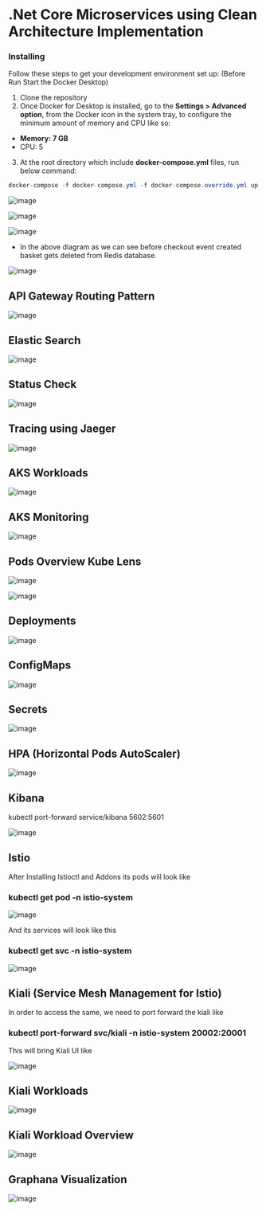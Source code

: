 # .Net Core Microservices using Clean Architecture Implementation

### Installing
Follow these steps to get your development environment set up: (Before Run Start the Docker Desktop)
1. Clone the repository
2. Once Docker for Desktop is installed, go to the **Settings > Advanced option**, from the Docker icon in the system tray, to configure the minimum amount of memory and CPU like so:
* **Memory: 7 GB**
* CPU: 5
3. At the root directory which include **docker-compose.yml** files, run below command:
```csharp
docker-compose -f docker-compose.yml -f docker-compose.override.yml up -d
```

![image](https://user-images.githubusercontent.com/3886381/206482808-d3505e9f-c20b-4749-a56f-305b0285baf2.png)

![image](https://user-images.githubusercontent.com/3886381/206483689-ad757a3b-648c-4e9e-8f7c-33da66ab6a05.png)

![image](https://user-images.githubusercontent.com/3886381/206484352-c9944f29-f0bf-41b0-a2b0-acd9717485aa.png)

* In the above diagram as we can see before checkout event created basket gets deleted from Redis database.

![image](https://user-images.githubusercontent.com/3886381/208604620-9ca24002-e961-4bff-9779-fbc7c40a3e4c.png)

## API Gateway Routing Pattern

![image](https://user-images.githubusercontent.com/3886381/206836028-442575f4-c9bd-4387-9cac-aa04e8944fa9.png)

## Elastic Search
![image](https://user-images.githubusercontent.com/3886381/208603245-44687ec3-629c-4a1d-a7f4-87bcc5baa1f6.png)

## Status Check 
![image](https://user-images.githubusercontent.com/3886381/209166943-3457364f-d2f4-4328-b7e8-43b45e71a7ac.png)

## Tracing using Jaeger
![image](https://user-images.githubusercontent.com/3886381/209193107-e9e7ab3a-0060-49f9-9a7d-bb81147a4bf3.png)

## AKS Workloads

![image](https://user-images.githubusercontent.com/3886381/210868687-3ce72999-1187-4826-94f3-14db9d79bde5.png)

## AKS Monitoring
![image](https://user-images.githubusercontent.com/3886381/210528612-9b8a8211-abc8-4a86-806a-c94d3f0dfb96.png)

## Pods Overview Kube Lens
![image](https://user-images.githubusercontent.com/3886381/210942031-14a2b935-a7f2-48f1-b97d-affe199030fe.png)

![image](https://user-images.githubusercontent.com/3886381/210942401-39084590-7670-4067-956b-772c28f2f508.png)

## Deployments

![image](https://user-images.githubusercontent.com/3886381/210942812-fe244069-5aba-4b48-9c68-9b503b540854.png)

## ConfigMaps

![image](https://user-images.githubusercontent.com/3886381/210943017-97b65ee3-5b70-4d5f-972c-5b75ff92ba7b.png)

## Secrets

![image](https://user-images.githubusercontent.com/3886381/210944092-68c586ff-528e-48f6-81f5-df07fc2bf2d1.png)

## HPA (Horizontal Pods AutoScaler)

![image](https://user-images.githubusercontent.com/3886381/210944313-4f33e12d-dcf2-475c-9bc6-9abb4f56f4a7.png)

## Kibana

kubectl port-forward service/kibana 5602:5601

![image](https://user-images.githubusercontent.com/3886381/210946644-63d6ade6-71f0-458e-a823-632619ba6c11.png)

## Istio

After Installing Istioctl and Addons its pods will look like 
### kubectl get pod -n istio-system

![image](https://user-images.githubusercontent.com/3886381/211144670-d76a2c50-effe-4686-97f0-e28fe8a807fb.png)

And its services will look like this
### kubectl get svc -n istio-system

![image](https://user-images.githubusercontent.com/3886381/211144715-4f24b04f-77e7-4506-bcef-155b91d7fbc0.png)

## Kiali (Service Mesh Management for Istio)

In order to access the same, we need to port forward the kiali like 
### kubectl port-forward svc/kiali -n istio-system 20002:20001

This will bring Kiali UI like 

![image](https://user-images.githubusercontent.com/3886381/211145703-1c96806f-c9b6-41a4-8aaa-64ce47784590.png)

## Kiali Workloads

![image](https://user-images.githubusercontent.com/3886381/211145786-802b6080-227c-49b8-b7b1-6c9d271095c3.png)

## Kiali Workload Overview

![image](https://user-images.githubusercontent.com/3886381/211146477-5071ca5f-30a0-47a3-bebb-bc9a3db3881c.png)

## Graphana Visualization

![image](https://user-images.githubusercontent.com/3886381/211147911-88fd9853-cf3b-48d9-82e5-453ec0ab7fb2.png)